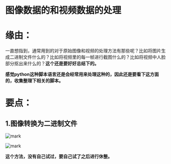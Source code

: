 # 图像数据的和视频数据的处理


# 缘由：


一直想指到，通常用到的对于原始图像和视频的处理方法有那些呢？比如将图片生成二进制文件什么的？比如将视频里的每一帧进行截图什么的？比如将视频中人脸部分抠出来什么的？**这个还是要好好总结下的。**

**感觉python这种脚本语言还是会经常用来处理这种的，因此还是要看下这方面的，收集整理下相关的脚本。**


# 要点：




## 1.图像转换为二进制文件

![mark](http://pacdb2bfr.bkt.clouddn.com/blog/image/180728/2kC7HDKd3E.png?imageslim)

![mark](http://pacdb2bfr.bkt.clouddn.com/blog/image/180728/GiEag402EB.png?imageslim)

**这个方法，没有自己试过，要自己试了之后进行休整。**
